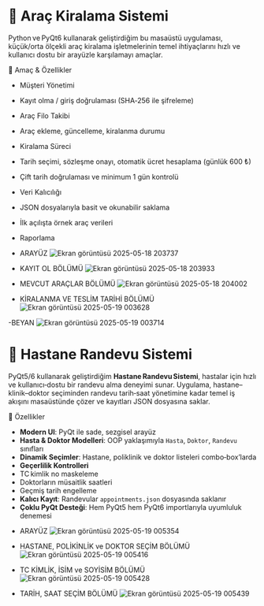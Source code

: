 # 🚗 Araç Kiralama Sistemi

Python ve PyQt6 kullanarak geliştirdiğim bu masaüstü uygulaması, küçük/orta ölçekli araç kiralama işletmelerinin temel ihtiyaçlarını hızlı ve kullanıcı dostu bir arayüzle karşılamayı amaçlar.

🎯 Amaç & Özellikler

* Müşteri Yönetimi

* Kayıt olma / giriş doğrulaması (SHA‑256 ile şifreleme)

* Araç Filo Takibi

* Araç ekleme, güncelleme, kiralanma durumu

* Kiralama Süreci

* Tarih seçimi, sözleşme onayı, otomatik ücret hesaplama (günlük 600 ₺)

* Çift tarih doğrulaması ve minimum 1 gün kontrolü

* Veri Kalıcılığı

* JSON dosyalarıyla basit ve okunabilir saklama

* İlk açılışta örnek araç verileri

* Raporlama

- ARAYÜZ
![Ekran görüntüsü 2025-05-18 203737](https://github.com/user-attachments/assets/e8691f19-077e-4c72-8321-8211039126ff)

- KAYIT OL BÖLÜMÜ
![Ekran görüntüsü 2025-05-18 203933](https://github.com/user-attachments/assets/c6452215-3502-4c68-938a-741ce2668875)


- MEVCUT ARAÇLAR BÖLÜMÜ
![Ekran görüntüsü 2025-05-18 204002](https://github.com/user-attachments/assets/e66096e9-3408-427c-915b-8e6b830e9579)


- KİRALANMA VE TESLİM TARİHİ BÖLÜMÜ
![Ekran görüntüsü 2025-05-19 003628](https://github.com/user-attachments/assets/f82ca0f4-5bc7-4db0-a426-2cca105338cd)

-BEYAN
![Ekran görüntüsü 2025-05-19 003714](https://github.com/user-attachments/assets/6b990d18-9a2e-44dd-8746-bb9363cf794b)


# 🏥 Hastane Randevu Sistemi

PyQt5/6 kullanarak geliştirdiğim **Hastane Randevu Sistemi**, hastalar için hızlı ve kullanıcı‑dostu bir randevu alma deneyimi sunar. Uygulama, hastane–klinik–doktor seçiminden randevu tarih‑saat yönetimine kadar temel iş akışını masaüstünde çözer ve kayıtları JSON dosyasına saklar.

 🚀 Özellikler

* **Modern UI**: PyQt ile sade, sezgisel arayüz  
* **Hasta & Doktor Modelleri**: OOP yaklaşımıyla `Hasta`, `Doktor`, `Randevu` sınıfları  
* **Dinamik Seçimler**: Hastane, poliklinik ve doktor listeleri combo‑box’larda  
* **Geçerlilik Kontrolleri**  
* TC kimlik no maskeleme  
* Doktorların müsaitlik saatleri  
* Geçmiş tarih engelleme  
* **Kalıcı Kayıt**: Randevular `appointments.json` dosyasında saklanır  
* **Çoklu PyQt Desteği**: Hem PyQt5 hem PyQt6 importlarıyla uyumluluk denemesi

  
- ARAYÜZ
![Ekran görüntüsü 2025-05-19 005354](https://github.com/user-attachments/assets/2adbbbfc-9126-40e1-9126-1963bf54b30d)


- HASTANE, POLİKİNLİK ve DOKTOR SEÇİM BÖLÜMÜ
![Ekran görüntüsü 2025-05-19 005416](https://github.com/user-attachments/assets/047ee29b-61c6-4845-9188-cb09aa67d567)


- TC KİMLİK, İSİM ve SOYİSİM BÖLÜMÜ
![Ekran görüntüsü 2025-05-19 005428](https://github.com/user-attachments/assets/c76fa938-7d0e-4f88-b743-76c2b82ccde8)


- TARİH, SAAT SEÇİM BÖLÜMÜ
![Ekran görüntüsü 2025-05-19 005439](https://github.com/user-attachments/assets/d13fcb3f-fec6-4047-8230-b236200046f3)














